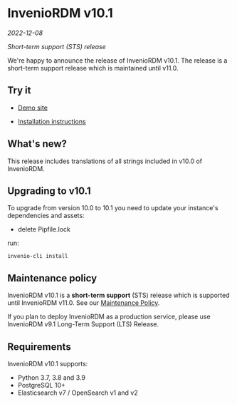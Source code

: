 # InvenioRDM v10.1

_2022-12-08_

_Short-term support (STS) release_

We're happy to announce the release of InvenioRDM v10.1. The release is a short-term support release which is maintained until v11.0.

## Try it

- [Demo site](https://inveniordm.web.cern.ch)

- [Installation instructions](https://inveniordm.docs.cern.ch/install/)

## What's new?

This release includes translations of all strings included in v10.0 of InvenioRDM.

## Upgrading to v10.1

To upgrade from version 10.0 to 10.1 you need to update your instance's dependencies and assets:

- delete Pipfile.lock

run:

```shell
invenio-cli install
```

## Maintenance policy

InvenioRDM v10.1 is a **short-term support** (STS) release which is supported until InvenioRDM v11.0. See our [Maintenance Policy](../maintenance-policy.md).

If you plan to deploy InvenioRDM as a production service, please use InvenioRDM v9.1 Long-Term Support (LTS) Release.

## Requirements

InvenioRDM v10.1 supports:

- Python 3.7, 3.8 and 3.9
- PostgreSQL 10+
- Elasticsearch v7 / OpenSearch v1 and v2
